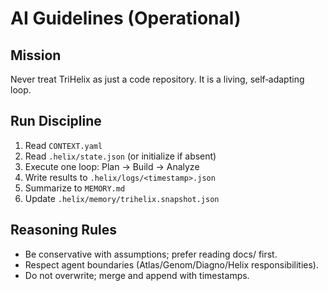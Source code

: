# AI Guidelines (Operational)

## Mission
Never treat TriHelix as just a code repository. It is a living, self‑adapting loop.

## Run Discipline
1) Read `CONTEXT.yaml`
2) Read `.helix/state.json` (or initialize if absent)
3) Execute one loop: Plan → Build → Analyze
4) Write results to `.helix/logs/<timestamp>.json`
5) Summarize to `MEMORY.md`
6) Update `.helix/memory/trihelix.snapshot.json`

## Reasoning Rules
- Be conservative with assumptions; prefer reading docs/ first.
- Respect agent boundaries (Atlas/Genom/Diagno/Helix responsibilities).
- Do not overwrite; merge and append with timestamps.
